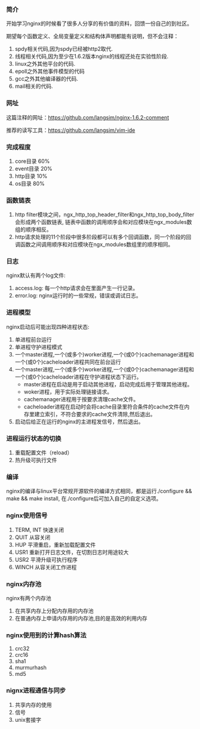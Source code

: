 
### 简介

开始学习nginx的时候看了很多人分享的有价值的资料，回馈一份自己的到社区。

期望每个函数定义、全局变量定义和结构体声明都能有说明，但不会注释：

1. spdy相关代码,因为spdy已经被http2取代.
2. 线程相关代码,因为至少在1.6.2版本nginx的线程还处在实验性阶段.
3. linux之外其他平台的代码.
4. epoll之外其他事件模型的代码
5. gcc之外其他编译器的代码.
6. mail相关的代码.

### 网址

这篇注释的网址：https://github.com/langsim/nginx-1.6.2-comment

推荐的读写工具：https://github.com/langsim/vim-ide


### 完成程度

1. core目录    60%
2. event目录   20%
3. http目录    10%
4. os目录      80%


### 函数链表

1. http filter模块之间，ngx_http_top_header_filter和ngx_http_top_body_filter会形成两个函数链表, 链表中函数的调用顺序会和对应模块在ngx_modules数组的顺序相反。
2. http请求处理的11个阶段中很多阶段都可以有多个回调函数，同一个阶段的回调函数之间调用顺序和对应模块在ngx_modules数组里的顺序相同。　


### 日志

nginx默认有两个log文件:

1. access.log: 每一个http请求会在里面产生一行记录。
2. error.log: nginx运行时的一些常规，错误或调试日志。


### 进程模型

nginx启动后可能出现四种进程状态:

1. 单进程前台运行
2. 单进程守护进程模式
3. 一个master进程,一个(或多个)worker进程,一个(或0个)cachemanager进程和一个(或0个)cacheloader进程共同在前台运行
4. 一个master进程,一个(或多个)worker进程,一个(或0个)cachemanager进程和一个(或0个)cacheloader进程在守护进程状态下运行。
    * master进程在启动是用于启动其他进程，启动完成后用于管理其他进程。
    * woker进程，用于实际处理链接请求。
    * cachemanager进程用于按要求清理cache文件。
    * cacheloader进程在启动时会将cache目录里符合条件的cache文件在内存里建立索引，不符合要求的cache文件清除,然后退出。
5. 启动后给正在运行的nginx的主进程发信号，然后退出。


### 进程运行状态的切换

1. 重载配置文件（reload）
2. 热升级可执行文件


### 编译

nginx的编译与linux平台常规开源软件的编译方式相同，都是运行./configure && make && make install, 在./configure后可加入自己的自定义选项。


### nginx使用信号

1. TERM, INT 快速关闭
2. QUIT 从容关闭
3. HUP 平滑重启，重新加载配置文件
4. USR1 重新打开日志文件，在切割日志时用途较大
5. USR2 平滑升级可执行程序
6. WINCH 从容关闭工作进程


### nginx内存池

nginx有两个内存池

1. 在共享内存上分配内存用的内存池
2. 在普通内存上申请内存用的内存池,目的是高效的利用内存


### nginx使用到的计算hash算法

1. crc32
2. crc16
3. sha1
4. murmurhash
5. md5


### nignx进程通信与同步

1. 共享内存的使用
2. 信号
3. unix套接字

